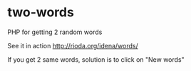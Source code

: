 # two-words
PHP for getting 2 random words

See it in action
http://rioda.org/idena/words/

If you get 2 same words, solution is to click on "New words"
